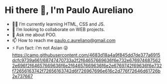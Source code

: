 # Hi there 👋, I'm Paulo Aureliano 

- 👨‍💻 I’m currently learning HTML, CSS and JS.
- 👯 I’m looking to collaborate on WEB projects.
- 💬 Ask me about POO.
- 📫 How to reach me paulo.c.aureliano@gmail.com
- ⚡ Fun fact: i'm not Asian 😜
https://camo.githubusercontent.com/4683d18a4a9f845dd7de377a6915dcfc9739a661/68747470733a2f2f64657669636f6e732e6769746875622e696f2f64657669636f6e2f64657669636f6e2e6769742f69636f6e732f72656163742f72656163742d6f726967696e616c2d776f72646d61726b2e737667
<!--
**Paulovca/Paulovca** is a ✨ _special_ ✨ repository because its `README.md` (this file) appears on your GitHub profile.
- 🤔 I’m looking for help with ...
Here are some ideas to get you started:
-->
